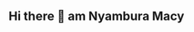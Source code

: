 ## Hi there 👋 am Nyambura Macy

<!--
**nyamburamacy52-glitch/nyamburamacy52-glitch** is a ✨ _special_ ✨ repository because its `README.md` (this file) appears on your GitHub profile.

Here are some ideas to get you started:

- 🔭 I’m currently working on my readme profile
- 🌱 I’m currently learning git and github
- 👯 I’m looking to collaborate on web development
- 🤔 I’m looking for help with ...
- 💬 Ask me about personalandtechnologydevelopment
- 📫 How to reach me: nyamburamacy52@gmail.com
- 😄 Pronouns: she/her
- ⚡ Fun fact: i love smimming and watchingmovies
-->
